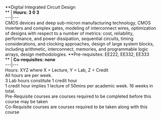 **Digital Integrated Circuit Design  
** | **Hours: 3 0 3**  
---|---  
CMOS devices and deep sub-micron manufacturing technology, CMOS inverters and complex gates, modeling of interconnect wires, optimization of designs with respect to a number of metrics: cost, reliability, performance, and power dissipation, sequential circuits, timing considerations, and clocking approaches, design of large system blocks, including arithmetic, interconnect, memories, and programmable logic arrays, design methodologies. 
**Pre-requisites: EE222, EE332, EE333  
** | **Co-requisites: none**  
---|---  
Hours: XYZ where X = Lecture, Y = Lab, Z = Credit  
All hours are per week.  
3 Lab hours constitute 1 credit hour  
1 credit hour implies 1 lecture of 50mins per academic week. 16 weeks in total.  
Pre-Requisite courses are courses required to be completed before this course may be taken  
Co-Requisite courses are courses required to be taken along with this course
